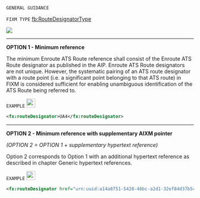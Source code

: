 `GENERAL GUIDANCE`

`FIXM TYPE` [fb:RouteDesignatorType](https://www.fixm.aero/releases/FIXM-4.2.0/doc/schema_documentation/Fixm_RouteDesignatorType.html#Link1A)

<img src="https://github.com/hlepori/fixm_test/blob/master/media/RouteDesignatorType.png">

***

**OPTION 1 - Minimum reference**

The minimum Enroute ATS Route reference shall consist of the Enroute ATS
Route designator as published in the AIP. Enroute ATS Route designators
are not unique. However, the systematic pairing of an ATS route
designator with a route point (i.e. a significant point belonging to
that ATS route) in FIXM is considered sufficient for enabling
unambiguous identification of the ATS Route being referred to.

`EXAMPLE` <img src="./media/ok.png" style="width:0.25in;height:0.25in" />

```xml
<fx:routeDesignator>UA4</fx:routeDesignator>
```

***

**OPTION 2 - Minimum reference with supplementary AIXM pointer**

*(OPTION 2 = OPTION 1 + supplementary hypertext reference)*

Option 2 corresponds to Option 1 with an additional hypertext reference
as described in chapter Generic hypertext references.

`EXAMPLE` <img src="./media/ok.png" style="width:0.25in;height:0.25in" />

```xml
<fx:routeDesignator href="urn:uuid:a14a8751-5428-46bc-a2d1-32ef84d37b5c">UA4</fx:routeDesignator>
```